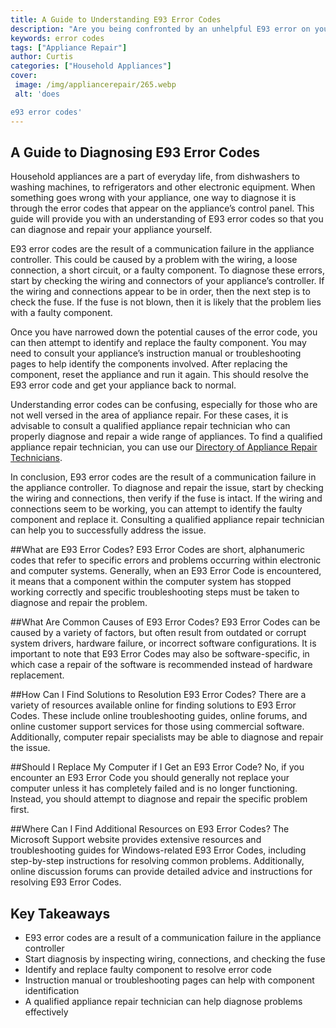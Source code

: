 ```yaml
---
title: A Guide to Understanding E93 Error Codes
description: "Are you being confronted by an unhelpful E93 error on your computer This blog post is here to help Find out how to decode and analyze E93 error codes and learn how to identify and fix the underlying issue"
keywords: error codes
tags: ["Appliance Repair"]
author: Curtis
categories: ["Household Appliances"]
cover: 
 image: /img/appliancerepair/265.webp
 alt: 'does

e93 error codes'
---
```

## A Guide to Diagnosing E93 Error Codes

Household appliances are a part of everyday life, from dishwashers to washing machines, to refrigerators and other electronic equipment. When something goes wrong with your appliance, one way to diagnose it is through the error codes that appear on the appliance’s control panel. This guide will provide you with an understanding of E93 error codes so that you can diagnose and repair your appliance yourself.

E93 error codes are the result of a communication failure in the appliance controller. This could be caused by a problem with the wiring, a loose connection, a short circuit, or a faulty component. To diagnose these errors, start by checking the wiring and connectors of your appliance’s controller. If the wiring and connections appear to be in order, then the next step is to check the fuse. If the fuse is not blown, then it is likely that the problem lies with a faulty component.

Once you have narrowed down the potential causes of the error code, you can then attempt to identify and replace the faulty component. You may need to consult your appliance’s instruction manual or troubleshooting pages to help identify the components involved. After replacing the component, reset the appliance and run it again. This should resolve the E93 error code and get your appliance back to normal.

Understanding error codes can be confusing, especially for those who are not well versed in the area of appliance repair. For these cases, it is advisable to consult a qualified appliance repair technician who can properly diagnose and repair a wide range of appliances. To find a qualified appliance repair technician, you can use our [Directory of Appliance Repair Technicians](./pages/appliance-repair-technicians). 

In conclusion, E93 error codes are the result of a communication failure in the appliance controller. To diagnose and repair the issue, start by checking the wiring and connections, then verify if the fuse is intact. If the wiring and connections seem to be working, you can attempt to identify the faulty component and replace it. Consulting a qualified appliance repair technician can help you to successfully address the issue.

##What are E93 Error Codes?
E93 Error Codes are short, alphanumeric codes that refer to specific errors and problems occurring within electronic and computer systems. Generally, when an E93 Error Code is encountered, it means that a component within the computer system has stopped working correctly and specific troubleshooting steps must be taken to diagnose and repair the problem. 

##What Are Common Causes of E93 Error Codes?
E93 Error Codes can be caused by a variety of factors, but often result from outdated or corrupt system drivers, hardware failure, or incorrect software configurations. It is important to note that E93 Error Codes may also be software-specific, in which case a repair of the software is recommended instead of hardware replacement. 

##How Can I Find Solutions to Resolution E93 Error Codes?
There are a variety of resources available online for finding solutions to E93 Error Codes. These include online troubleshooting guides, online forums, and online customer support services for those using commercial software. Additionally, computer repair specialists may be able to diagnose and repair the issue. 

##Should I Replace My Computer if I Get an E93 Error Code?
No, if you encounter an E93 Error Code you should generally not replace your computer unless it has completely failed and is no longer functioning. Instead, you should attempt to diagnose and repair the specific problem first. 

##Where Can I Find Additional Resources on E93 Error Codes?
The Microsoft Support website provides extensive resources and troubleshooting guides for Windows-related E93 Error Codes, including step-by-step instructions for resolving common problems. Additionally, online discussion forums can provide detailed advice and instructions for resolving E93 Error Codes.

## Key Takeaways
- E93 error codes are a result of a communication failure in the appliance controller 
- Start diagnosis by inspecting wiring, connections, and checking the fuse 
- Identify and replace faulty component to resolve error code 
- Instruction manual or troubleshooting pages can help with component identification 
- A qualified appliance repair technician can help diagnose problems effectively
